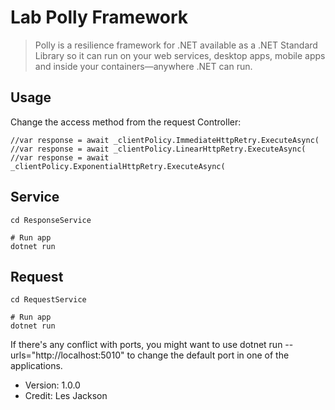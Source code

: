 # Lab Polly Framework 

> Polly is a resilience framework for .NET available as a .NET Standard Library so it can run on your web services, desktop apps, mobile apps and inside your containers—anywhere .NET can run. 

## Usage

Change the access method from the request Controller:

    //var response = await _clientPolicy.ImmediateHttpRetry.ExecuteAsync(
    //var response = await _clientPolicy.LinearHttpRetry.ExecuteAsync(    
    //var response = await _clientPolicy.ExponentialHttpRetry.ExecuteAsync(

## Service
```
cd ResponseService

# Run app
dotnet run
```

## Request
```
cd RequestService

# Run app
dotnet run
```

If there's any conflict with ports, you might want to use dotnet run --urls="http://localhost:5010" to change the default port in one of the applications.

- Version: 1.0.0
- Credit: Les Jackson